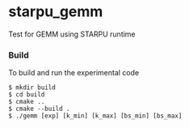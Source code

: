 # starpu_gemm
Test for GEMM using STARPU runtime


### Build
To build and run the experimental code
```
$ mkdir build
$ cd build
$ cmake ..
$ cmake --build .
$ ./gemm [exp] [k_min] [k_max] [bs_min] [bs_max]
```